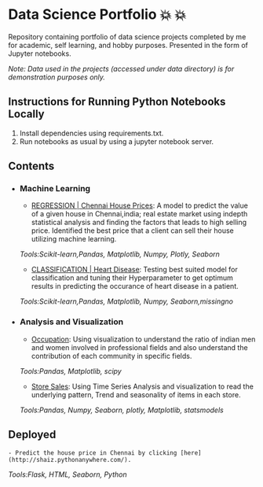 # Data Science Portfolio  :boom: 	:boom:
Repository containing portfolio of data science projects completed by me for academic, self learning, and hobby purposes. Presented in the form of Jupyter notebooks.

_Note: Data used in the projects (accessed under data directory) is for demonstration purposes only._

## Instructions for Running Python Notebooks Locally
1. Install dependencies using requirements.txt.
2. Run notebooks as usual by using a jupyter notebook server.

## Contents

- ### Machine Learning

	- [REGRESSION | Chennai House Prices](https://github.com/shaizm/data_science_portfolio/blob/main/chennai_house_price/Chennai%20House%20Prices.ipynb): A model to predict the value of a given house in Chennai,india; real estate market using indepth statistical analysis and finding the factors that leads to high selling price. Identified the best price that a client can sell their house utilizing machine learning.
  
  _Tools:Scikit-learn,Pandas, Matplotlib, Numpy, Plotly, Seaborn_ 
  
  	- [CLASSIFICATION | Heart Disease](https://github.com/shaizm/data_science_portfolio/blob/main/Heart%20Disease/Heart%20Disease%20Prediction.ipynb): Testing best suited model for classification and tuning their Hyperparameter to get optimum results in predicting the occurance of heart disease in a patient.
	
  _Tools:Scikit-learn,Pandas, Matplotlib, Numpy, Seaborn,missingno_ 

- ### Analysis and Visualization

  	- [Occupation](https://github.com/shaizm/data_science_portfolio/blob/main/occupation/Occupation.ipynb): Using visualization to understand the ratio
of indian men and women involved in professional fields and also understand  the contribution of each community in specific fields.
  
  _Tools:Pandas, Matplotlib, scipy_ 
  
	- [Store Sales](https://github.com/shaizm/data_science_portfolio/blob/main/Store%20Sales/Demand%20Forecasting.ipynb): Using Time Series Analysis and visualization to read the underlying pattern, Trend and seasonality of items in each store.
  
  _Tools:Pandas, Numpy, Seaborn, plotly, Matplotlib, statsmodels_ 
  
  
## Deployed
	
	- Predict the house price in Chennai by clicking [here](http://shaiz.pythonanywhere.com/).
 
 _Tools:Flask, HTML, Seaborn, Python_
